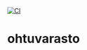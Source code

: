 [![CI](https://github.com/TeemuIljin/ohtuvarasto/workflows/CI/badge.svg)](https://github.com/TeemuIljin/ohtuvarasto/actions)
# ohtuvarasto